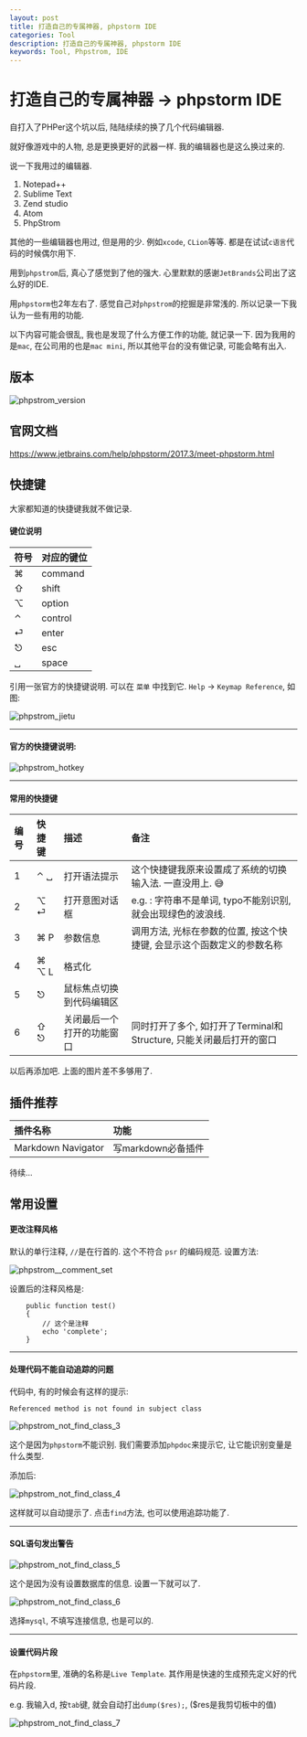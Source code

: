 ```yaml
---
layout: post
title: 打造自己的专属神器, phpstorm IDE
categories: Tool
description: 打造自己的专属神器, phpstorm IDE
keywords: Tool, Phpstrom, IDE
---
```


# 打造自己的专属神器 -> phpstorm IDE

自打入了PHPer这个坑以后, 陆陆续续的换了几个代码编辑器.

就好像游戏中的人物, 总是更换更好的武器一样. 我的编辑器也是这么换过来的.

说一下我用过的编辑器.

1. Notepad++
2. Sublime Text
3. Zend studio
4. Atom
5. PhpStrom

其他的一些编辑器也用过, 但是用的少. 例如`xcode`, `CLion`等等.
都是在试试`c语言`代码的时候偶尔用下.

用到`phpstrom`后, 真心了感觉到了他的强大. 心里默默的感谢`JetBrands`公司出了这么好的IDE.

用`phpstorm`也2年左右了. 感觉自己对`phpstrom`的挖掘是非常浅的.
所以记录一下我认为一些有用的功能.

以下内容可能会很乱, 我也是发现了什么方便工作的功能, 就记录一下. 因为我用的是`mac`, 在公司用的也是`mac mini`,
所以其他平台的没有做记录, 可能会略有出入.

## 版本

![phpstrom_version](/images/posts/phpstrom_version.png)

## 官网文档

https://www.jetbrains.com/help/phpstorm/2017.3/meet-phpstorm.html

## 快捷键

大家都知道的快捷键我就不做记录.

#### 键位说明

| 符号 | 对应的键位 |
|:----|:---------|
| ⌘   | command  |
| ⇧   | shift    |
| ⌥   | option   |
| ⌃   | control  |
| ⏎   | enter    |
| ⎋   | esc      |
| ␣   | space    |


引用一张官方的快捷键说明. 可以在 `菜单` 中找到它.
`Help` -> `Keymap Reference`, 如图:

![phpstrom_jietu](/images/posts/phpstrom_jietu.png)

---

#### 官方的快捷键说明:

![phpstrom_hotkey](/images/posts/phpstrom_hotkey.png)

---

#### 常用的快捷键

| 编号 | 快捷键 | 描述                   | 备注                                                       |
|:----|:------|:----------------------|:----------------------------------------------------------|
| 1   | ⌃ ␣   | 打开语法提示            | 这个快捷键我原来设置成了系统的切换输入法. 一直没用上. 😅            |
| 2   | ⌥ ⏎︎   | 打开意图对话框           | e.g. : 字符串不是单词, typo不能别识别, 就会出现绿色的波浪线.       |
| 3   | ⌘ P   | 参数信息               | 调用方法, 光标在参数的位置, 按这个快捷键, 会显示这个函数定义的参数名称 |
| 4   | ⌘ ⌥ L | 格式化                 |                                                           |
| 5   | ⎋     | 鼠标焦点切换到代码编辑区   |                                                           |
| 6   | ⇧ ⎋   | 关闭最后一个打开的功能窗口 | 同时打开了多个, 如打开了Terminal和 Structure, 只能关闭最后打开的窗口  |



以后再添加吧. 上面的图片差不多够用了.

## 插件推荐

| 插件名称             | 功能              |
|:-------------------|:-----------------|
| Markdown Navigator | 写markdown必备插件 |

待续...


## 常用设置

#### 更改注释风格

默认的单行注释, `//`是在行首的. 这个不符合 `psr` 的编码规范.
设置方法:

![phpstrom__comment_set](/images/posts/phpstrom__comment_set.png)

设置后的注释风格是:

```
    public function test()
    {
        // 这个是注释
        echo 'complete';
    }
```

---

#### 处理代码不能自动追踪的问题

代码中, 有的时候会有这样的提示:

```
Referenced method is not found in subject class
```

![phpstrom_not_find_class_3](/images/posts/phpstrom_not_find_class_3.png)

这个是因为`phpstorm`不能识别. 我们需要添加`phpdoc`来提示它,
让它能识别变量是什么类型.

添加后:

![phpstrom_not_find_class_4](/images/posts/phpstrom_not_find_class_4.png)

这样就可以自动提示了. 点击`find`方法, 也可以使用追踪功能了.

---

#### SQL语句发出警告

![phpstrom_not_find_class_5](/images/posts/phpstrom_not_find_class_5.png)

这个是因为没有设置数据库的信息. 设置一下就可以了.

![phpstrom_not_find_class_6](/images/posts/phpstrom_not_find_class_6.png)

选择`mysql`, 不填写连接信息, 也是可以的.

---

#### 设置代码片段

在`phpstorm`里, 准确的名称是`Live Template`.
其作用是快速的生成预先定义好的代码片段.

e.g. 我输入d, 按`tab`键, 就会自动打出`dump($res);`, ($res是我剪切板中的值)

![phpstrom_not_find_class_7](/images/posts/phpstrom_not_find_class_7.png)